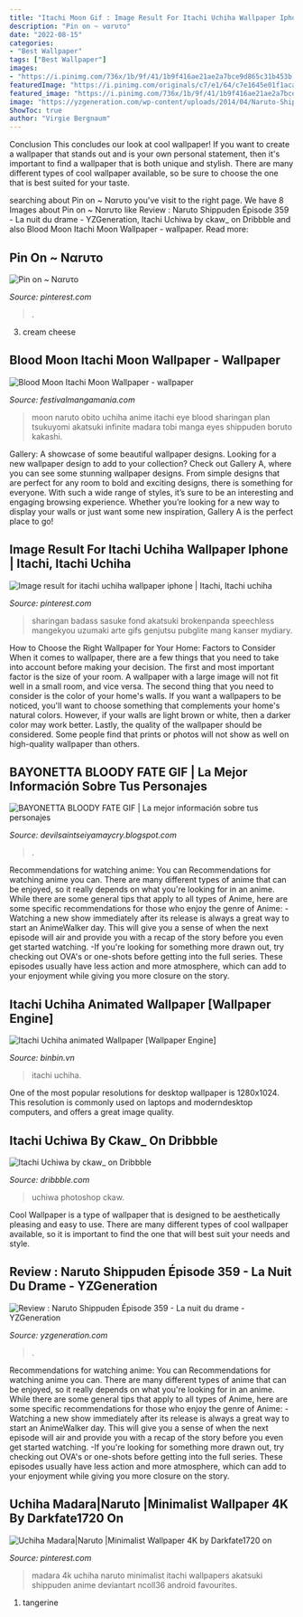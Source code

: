 ```yaml
---
title: "Itachi Moon Gif : Image Result For Itachi Uchiha Wallpaper Iphone"
description: "Pin on ~ ναrυτο"
date: "2022-08-15"
categories:
- "Best Wallpaper"
tags: ["Best Wallpaper"]
images:
- "https://i.pinimg.com/736x/1b/9f/41/1b9f416ae21ae2a7bce9d865c31b453b.jpg"
featuredImage: "https://i.pinimg.com/originals/c7/e1/64/c7e1645e01f1aca890a6581366ab4d4c.jpg"
featured_image: "https://i.pinimg.com/736x/1b/9f/41/1b9f416ae21ae2a7bce9d865c31b453b.jpg"
image: "https://yzgeneration.com/wp-content/uploads/2014/04/Naruto-Shippuden-Épisode-359-Cover-620x350.png"
ShowToc: true
author: "Virgie Bergnaum"
---
```



Conclusion
This concludes our look at cool wallpaper! If you want to create a wallpaper that stands out and is your own personal statement, then it's important to find a wallpaper that is both unique and stylish. There are many different types of cool wallpaper available, so be sure to choose the one that is best suited for your taste.

	

		
searching about Pin on ~ Ναrυτο you've visit to the right page. We have 8 Images about Pin on ~ Ναrυτο like Review : Naruto Shippuden Épisode 359 - La nuit du drame - YZGeneration, Itachi Uchiwa by ckaw_ on Dribbble and also Blood Moon Itachi Moon Wallpaper - wallpaper. Read more:
		
    
## Pin On ~ Ναrυτο

<img loading=lazy src="https://i.pinimg.com/originals/34/4b/e7/344be70e7df3228be29fb282b3c7f872.gif" onerror="this.onerror=null;this.src='https://tse3.mm.bing.net/th?id=OIP.1qA1793z4_9WfWlGQZRbaAHaEK&amp;pid=15.1';" alt="Pin on ~ Ναrυτο">

_Source: pinterest.com_

>. 

	

3. cream cheese 

    
## Blood Moon Itachi Moon Wallpaper - Wallpaper

<img loading=lazy src="https://i.pinimg.com/originals/c7/e1/64/c7e1645e01f1aca890a6581366ab4d4c.jpg" onerror="this.onerror=null;this.src='https://tse1.mm.bing.net/th?id=OIP.eOpEx21E8sugYEGhKgwiMAHaHa&amp;pid=15.1';" alt="Blood Moon Itachi Moon Wallpaper - wallpaper">

_Source: festivalmangamania.com_

>moon naruto obito uchiha anime itachi eye blood sharingan plan tsukuyomi akatsuki infinite madara tobi manga eyes shippuden boruto kakashi. 

	

Gallery: A showcase of some beautiful wallpaper designs.
Looking for a new wallpaper design to add to your collection? Check out Gallery A, where you can see some stunning wallpaper designs. From simple designs that are perfect for any room to bold and exciting designs, there is something for everyone. With such a wide range of styles, it’s sure to be an interesting and engaging browsing experience. Whether you’re looking for a new way to display your walls or just want some new inspiration, Gallery A is the perfect place to go!





	
	
    
## Image Result For Itachi Uchiha Wallpaper Iphone | Itachi, Itachi Uchiha

<img loading=lazy src="https://i.pinimg.com/736x/1b/9f/41/1b9f416ae21ae2a7bce9d865c31b453b.jpg" onerror="this.onerror=null;this.src='https://tse1.mm.bing.net/th?id=OIP.bYycBD1rUuCONnUPp1ibUwHaKU&amp;pid=15.1';" alt="Image result for itachi uchiha wallpaper iphone | Itachi, Itachi uchiha">

_Source: pinterest.com_

>sharingan badass sasuke fond akatsuki brokenpanda speechless mangekyou uzumaki arte gifs genjutsu pubglite mang kanser mydiary. 

	

How to Choose the Right Wallpaper for Your Home: Factors to Consider
When it comes to wallpaper, there are a few things that you need to take into account before making your decision. The first and most important factor is the size of your room. A wallpaper with a large image will not fit well in a small room, and vice versa. 
The second thing that you need to consider is the color of your home's walls. If you want a wallpapers to be noticed, you'll want to choose something that complements your home's natural colors. However, if your walls are light brown or white, then a darker color may work better. 
Lastly, the quality of the wallpaper should be considered. Some people find that prints or photos will not show as well on high-quality wallpaper than others.

    
## BAYONETTA BLOODY FATE GIF | La Mejor Información Sobre Tus Personajes

<img loading=lazy src="http://2.bp.blogspot.com/-GoOjthRL50I/UpNV96rQ77I/AAAAAAAACCQ/oiXs7XAKh-M/s1600/b2.gif" onerror="this.onerror=null;this.src='https://tse4.mm.bing.net/th?id=OIP.rBLVEGTf_GtvVqhqMqT12gAAAA&amp;pid=15.1';" alt="BAYONETTA BLOODY FATE GIF | La mejor información sobre tus personajes">

_Source: devilsaintseiyamaycry.blogspot.com_

>. 

	

Recommendations for watching anime: You can
Recommendations for watching anime you can. There are many different types of anime that can be enjoyed, so it really depends on what you're looking for in an anime. While there are some general tips that apply to all types of Anime, here are some specific recommendations for those who enjoy the genre of Anime: 
-Watching a new show immediately after its release is always a great way to start an AnimeWalker day. This will give you a sense of when the next episode will air and provide you with a recap of the story before you even get started watching. 
-If you're looking for something more drawn out, try checking out OVA's or one-shots before getting into the full series. These episodes usually have less action and more atmosphere, which can add to your enjoyment while giving you more closure on the story.

    
## Itachi Uchiha Animated Wallpaper [Wallpaper Engine]

<img loading=lazy src="https://i.ytimg.com/vi/pCQHoWR4E10/maxresdefault.jpg" onerror="this.onerror=null;this.src='https://tse3.mm.bing.net/th?id=OIP.ibziJZlCzlMqBfBsfjQZ2gHaEK&amp;pid=15.1';" alt="Itachi Uchiha animated Wallpaper [Wallpaper Engine]">

_Source: binbin.vn_

>itachi uchiha. 

	

One of the most popular resolutions for desktop wallpaper is 1280x1024. This resolution is commonly used on laptops and moderndesktop computers, and offers a great image quality.

    
## Itachi Uchiwa By Ckaw_ On Dribbble

<img loading=lazy src="https://cdn.dribbble.com/users/3182693/screenshots/8937042/media/8f18722eb6443557ab421f99ff9b56e0.png" onerror="this.onerror=null;this.src='https://tse3.mm.bing.net/th?id=OIP.4rTB7l39LbQqPhZ6qzRYeQHaFj&amp;pid=15.1';" alt="Itachi Uchiwa by ckaw_ on Dribbble">

_Source: dribbble.com_

>uchiwa photoshop ckaw. 

	

Cool Wallpaper is a type of wallpaper that is designed to be aesthetically pleasing and easy to use. There are many different types of cool wallpaper available, so it is important to find the one that will best suit your needs and style.

    
## Review : Naruto Shippuden Épisode 359 - La Nuit Du Drame - YZGeneration

<img loading=lazy src="https://yzgeneration.com/wp-content/uploads/2014/04/Naruto-Shippuden-Épisode-359-Cover-620x350.png" onerror="this.onerror=null;this.src='https://tse2.mm.bing.net/th?id=OIP.j-uj7M7j9djk0OimX6POYQHaEL&amp;pid=15.1';" alt="Review : Naruto Shippuden Épisode 359 - La nuit du drame - YZGeneration">

_Source: yzgeneration.com_

>. 

	

Recommendations for watching anime: You can
Recommendations for watching anime you can. There are many different types of anime that can be enjoyed, so it really depends on what you're looking for in an anime. While there are some general tips that apply to all types of Anime, here are some specific recommendations for those who enjoy the genre of Anime: 
-Watching a new show immediately after its release is always a great way to start an AnimeWalker day. This will give you a sense of when the next episode will air and provide you with a recap of the story before you even get started watching. 
-If you're looking for something more drawn out, try checking out OVA's or one-shots before getting into the full series. These episodes usually have less action and more atmosphere, which can add to your enjoyment while giving you more closure on the story.

    
## Uchiha Madara|Naruto |Minimalist Wallpaper 4K By Darkfate1720 On

<img loading=lazy src="https://i.pinimg.com/736x/78/87/f7/7887f71915284214d248f813901bd1b3--minimalist-wallpaper-k.jpg" onerror="this.onerror=null;this.src='https://tse1.mm.bing.net/th?id=OIP.DVSxX812xiRSnB9FqAKEwAHaEK&amp;pid=15.1';" alt="Uchiha Madara|Naruto |Minimalist Wallpaper 4K by Darkfate1720 on">

_Source: pinterest.com_

>madara 4k uchiha naruto minimalist itachi wallpapers akatsuki shippuden anime deviantart ncoll36 android favourites. 

	

1. tangerine 

